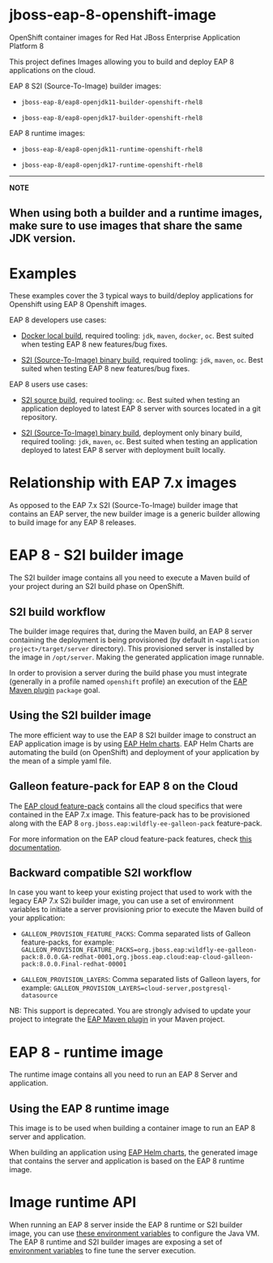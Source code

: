 # jboss-eap-8-openshift-image
 OpenShift container images for Red Hat JBoss Enterprise Application Platform 8

This project defines Images allowing you to build and deploy EAP 8 applications on the cloud.

EAP 8 S2I (Source-To-Image) builder images:

* `jboss-eap-8/eap8-openjdk11-builder-openshift-rhel8`

* `jboss-eap-8/eap8-openjdk17-builder-openshift-rhel8`

EAP 8 runtime images:

* `jboss-eap-8/eap8-openjdk11-runtime-openshift-rhel8`

* `jboss-eap-8/eap8-openjdk17-runtime-openshift-rhel8`

----
**NOTE**

When using both a builder and a runtime images, make sure to use images that share the same JDK version.
----

# Examples

These examples cover the 3 typical ways to build/deploy applications for Openshift using EAP 8 Openshift images.

EAP 8 developers use cases:

 * [Docker local build](examples/eap/docker-build), required tooling: `jdk`, `maven`, `docker`, `oc`. Best suited when testing EAP 8 new features/bug fixes.

 * [S2I (Source-To-Image) binary build](examples/eap/s2i-binary-build), required tooling: `jdk`, `maven`, `oc`. Best suited when testing EAP 8 new features/bug fixes.

EAP 8 users use cases:

 * [S2I source build](examples/eap/s2i-source-build), required tooling: `oc`. Best suited when testing an application deployed to latest EAP 8 server with sources located in a git repository.
 
 * [S2I (Source-To-Image) binary build](examples/eap/s2i-binary-build), deployment only binary build, required tooling: `jdk`, `maven`, `oc`. Best suited when testing an application deployed to latest EAP 8 server with deployment built locally.

# Relationship with EAP 7.x images

As opposed to the EAP 7.x S2I (Source-To-Image) builder image that contains an EAP server, the new builder image 
is a generic builder allowing to build image for any EAP 8 releases.

# EAP 8 - S2I builder image

The S2I builder image contains all you need to execute a Maven build of your project during an S2I build phase on OpenShift.

## S2I build workflow

The builder image requires that, during the Maven build, an EAP 8 server containing the deployment is being provisioned (by default in `<application project>/target/server` directory). This provisioned server 
is installed by the image in `/opt/server`. Making the generated application image runnable.

In order to provision a server during the build phase you must integrate (generally in a profile named `openshift` profile) an execution of the  [EAP Maven plugin](https://github.com/jbossas/eap-maven-plugin/) `package` goal.

## Using the S2I builder image

The more efficient way to use the EAP 8 S2I builder image to construct an EAP application image is by using [EAP Helm charts](https://github.com/jbossas/eap-charts).
EAP Helm Charts  are automating the build (on OpenShift) and deployment of your application by the mean of a simple yaml file.

## Galleon feature-pack for EAP 8 on the Cloud

The [EAP cloud feature-pack](https://github.com/jbossas/eap-cloud-galleon-pack) contains all the cloud specifics that were contained in the EAP 7.x image.
This feature-pack has to be provisioned along with the EAP 8 `org.jboss.eap:wildfly-ee-galleon-pack` feature-pack. 

For more information on the EAP cloud feature-pack features, check [this documentation](https://github.com/jbossas/eap-cloud-galleon-pack/blob/main/README.md).

## Backward compatible S2I workflow

In case you want to keep your existing project that used to work with the legacy EAP 7.x S2i builder image, you can use a set of environment variables 
to initiate a server provisioning prior to execute the Maven build of your application:

* `GALLEON_PROVISION_FEATURE_PACKS`: Comma separated lists of Galleon feature-packs, for example: 
`GALLEON_PROVISION_FEATURE_PACKS=org.jboss.eap:wildfly-ee-galleon-pack:8.0.0.GA-redhat-0001,org.jboss.eap.cloud:eap-cloud-galleon-pack:8.0.0.Final-redhat-00001` 

* `GALLEON_PROVISION_LAYERS`: Comma separated lists of Galleon layers, for example: `GALLEON_PROVISION_LAYERS=cloud-server,postgresql-datasource`

NB: This support is deprecated. You are strongly advised to update your project to integrate the [EAP Maven plugin](https://github.com/jbossas/eap-maven-plugin/) in your Maven project.

# EAP 8 - runtime image

The runtime image contains all you need to run an EAP 8 Server and application.

## Using the EAP 8 runtime image

This image is to be used when building a container image to run an EAP 8 server and application.

When building an application using [EAP Helm charts](https://github.com/jbossas/eap-charts), the generated image 
that contains the server and application is based on the EAP 8 runtime image.

# Image runtime API

When running an EAP 8 server inside the EAP 8 runtime or S2I builder image, you can use [these environment variables](https://github.com/jboss-container-images/openjdk/blob/develop/modules/jvm/api/module.yaml) to configure the Java VM.
The EAP 8 runtime and S2I builder images are exposing a set of [environment variables](https://github.com/wildfly/wildfly-cekit-modules/blob/main/jboss/container/wildfly/run/api/module.yaml) to fine tune the server execution.
